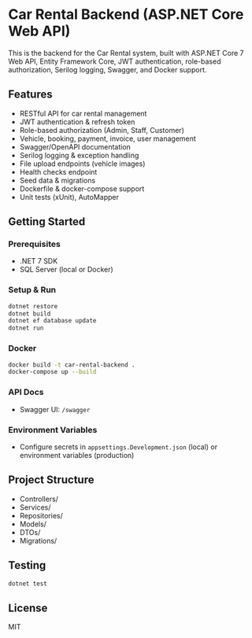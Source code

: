 # Car Rental Backend (ASP.NET Core Web API)

This is the backend for the Car Rental system, built with ASP.NET Core 7 Web API, Entity Framework Core, JWT authentication, role-based authorization, Serilog logging, Swagger, and Docker support.

## Features
- RESTful API for car rental management
- JWT authentication & refresh token
- Role-based authorization (Admin, Staff, Customer)
- Vehicle, booking, payment, invoice, user management
- Swagger/OpenAPI documentation
- Serilog logging & exception handling
- File upload endpoints (vehicle images)
- Health checks endpoint
- Seed data & migrations
- Dockerfile & docker-compose support
- Unit tests (xUnit), AutoMapper

## Getting Started

### Prerequisites
- .NET 7 SDK
- SQL Server (local or Docker)

### Setup & Run
```bash
dotnet restore
dotnet build
dotnet ef database update
dotnet run
```

### Docker
```bash
docker build -t car-rental-backend .
docker-compose up --build
```

### API Docs
- Swagger UI: `/swagger`

### Environment Variables
- Configure secrets in `appsettings.Development.json` (local) or environment variables (production)

## Project Structure
- Controllers/
- Services/
- Repositories/
- Models/
- DTOs/
- Migrations/

## Testing
```bash
dotnet test
```

## License
MIT
